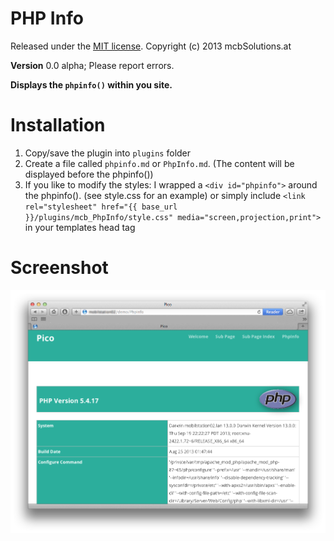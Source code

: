PHP Info
=============================================================================

Released under the [MIT license](http://opensource.org/licenses/MIT). Copyright (c) 2013 mcbSolutions.at

**Version** 0.0 alpha; Please report errors.

**Displays the `phpinfo()` within you site.**


Installation
=============================================================================
1. Copy/save the plugin into `plugins` folder
2. Create a file called `phpinfo.md` or `PhpInfo.md`. (The content will be displayed before the phpinfo())
3. If you like to modify the styles: I wrapped a `<div id="phpinfo">` around the phpinfo(). (see style.css for an example) or simply include `<link rel="stylesheet" href="{{ base_url }}/plugins/mcb_PhpInfo/style.css" media="screen,projection,print">` in your templates head tag
    
Screenshot
=============================================================================
![Screenshot of PHP Info](./Screenshot.png)